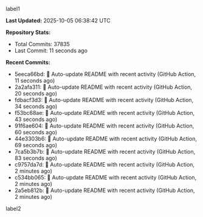 
label1 
<!-- ACTIVITY_START -->
**Last Updated:** 2025-10-05 06:38:42 UTC

**Repository Stats:**
- Total Commits: 37835
- Last Commit: 11 seconds ago

**Recent Commits:**
- 5eeca66bd: 🤖 Auto-update README with recent activity (GitHub Action, 11 seconds ago)
- 2a2afa311: 🤖 Auto-update README with recent activity (GitHub Action, 20 seconds ago)
- fdbacf3d3: 🤖 Auto-update README with recent activity (GitHub Action, 34 seconds ago)
- f53bc68ae: 🤖 Auto-update README with recent activity (GitHub Action, 43 seconds ago)
- 91f6ae604: 🤖 Auto-update README with recent activity (GitHub Action, 60 seconds ago)
- 44e3303b6: 🤖 Auto-update README with recent activity (GitHub Action, 69 seconds ago)
- 7ca5b3b7b: 🤖 Auto-update README with recent activity (GitHub Action, 83 seconds ago)
- c9757da7d: 🤖 Auto-update README with recent activity (GitHub Action, 2 minutes ago)
- c534bb065: 🤖 Auto-update README with recent activity (GitHub Action, 2 minutes ago)
- 2a5eb812b: 🤖 Auto-update README with recent activity (GitHub Action, 2 minutes ago)
<!-- ACTIVITY_END -->

label2
